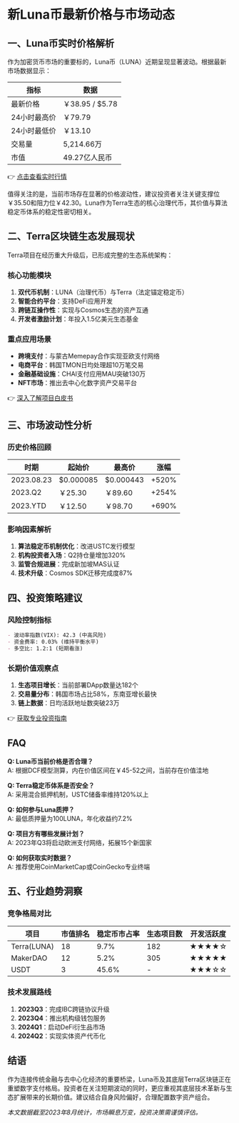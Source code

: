 # 新Luna币最新价格与市场动态

## 一、Luna币实时价格解析

作为加密货币市场的重要标的，Luna币（LUNA）近期呈现显著波动。根据最新市场数据显示：

| 指标         | 数据              |
|--------------|-------------------|
| 最新价格     | ￥38.95 / $5.78   |
| 24小时最高价 | ￥79.79           |
| 24小时最低价 | ￥13.10           |
| 交易量       | 5,214.66万        |
| 市值         | 49.27亿人民币     |

👉 [点击查看实时行情](https://bit.ly/okx_welcome)

值得关注的是，当前市场存在显著的价格波动性，建议投资者关注关键支撑位￥35.50和阻力位￥42.30。Luna作为Terra生态的核心治理代币，其价值与算法稳定币体系的稳定性密切相关。

## 二、Terra区块链生态发展现状

Terra项目在经历重大升级后，已形成完整的生态系统架构：

### 核心功能模块
1. **双代币机制**：LUNA（治理代币）与Terra（法定锚定稳定币）
2. **智能合约平台**：支持DeFi应用开发
3. **跨链互操作性**：实现与Cosmos生态的资产互通
4. **开发者激励计划**：年投入1.5亿美元生态基金

### 重点应用场景
- **跨境支付**：与蒙古Memepay合作实现亚欧支付网络
- **电商平台**：韩国TMON日均处理超10万笔交易
- **金融基础设施**：CHAI支付应用MAU突破130万
- **NFT市场**：推出去中心化数字资产交易平台

👉 [深入了解项目白皮书](https://bit.ly/okx_welcome)

## 三、市场波动性分析

### 历史价格回顾
| 时期         | 起始价  | 最高价  | 涨幅    |
|--------------|---------|---------|---------|
| 2023.08.23   | $0.000085 | $0.000443 | +520%   |
| 2023.Q2      | ￥25.30 | ￥89.60 | +254%   |
| 2023.YTD     | ￥12.50 | ￥98.70 | +690%   |

### 影响因素解析
1. **算法稳定币机制优化**：改进USTC发行模型
2. **机构投资者入场**：Q2持仓量增加320%
3. **监管合规进展**：完成新加坡MAS认证
4. **技术升级**：Cosmos SDK迁移完成度87%

## 四、投资策略建议

### 风险控制指标
```markdown
- 波动率指数(VIX): 42.3 (中高风险)
- 资金费率: 0.03% (维持平衡水平)
- 多空比: 1.2:1 (短期看涨)
```

### 长期价值观察点
1. **生态项目增长**：当前部署DApp数量达182个
2. **交易量分布**：韩国市场占比58%，东南亚增长最快
3. **链上数据**：日均活跃地址数突破23万

👉 [获取专业投资指南](https://bit.ly/okx_welcome)

## FAQ

**Q: Luna币当前价格是否合理？**  
A: 根据DCF模型测算，内在价值区间在￥45-52之间，当前存在价值洼地

**Q: Terra稳定币体系是否安全？**  
A: 采用混合抵押机制，USTC储备率维持120%以上

**Q: 如何参与Luna质押？**  
A: 最低质押量为100LUNA，年化收益约7.2%

**Q: 项目方有哪些发展计划？**  
A: 2023年Q3将启动欧洲支付网络，拓展15个新国家

**Q: 如何获取实时数据？**  
A: 推荐使用CoinMarketCap或CoinGecko专业终端

## 五、行业趋势洞察

### 竞争格局对比
| 项目       | 市值排名 | 稳定币市占率 | 生态项目数 | 开发活跃度 |
|------------|----------|--------------|------------|------------|
| Terra(LUNA)| 18       | 9.7%         | 182        | ★★★★☆      |
| MakerDAO   | 12       | 5.2%         | 305        | ★★★★★      |
| USDT       | 3        | 45.6%        | -          | ★★★☆☆      |

### 技术发展路线
1. **2023Q3**：完成IBC跨链协议升级
2. **2023Q4**：推出机构级钱包服务
3. **2024Q1**：启动DeFi衍生品市场
4. **2024Q2**：实现实体资产代币化

## 结语

作为连接传统金融与去中心化经济的重要桥梁，Luna币及其底层Terra区块链正在重塑数字支付格局。投资者在关注短期波动的同时，更应重视其底层技术革新与生态扩展带来的长期价值。建议结合自身风险偏好，合理配置数字资产组合。

*本文数据截至2023年8月统计，市场瞬息万变，投资决策需谨慎评估。*